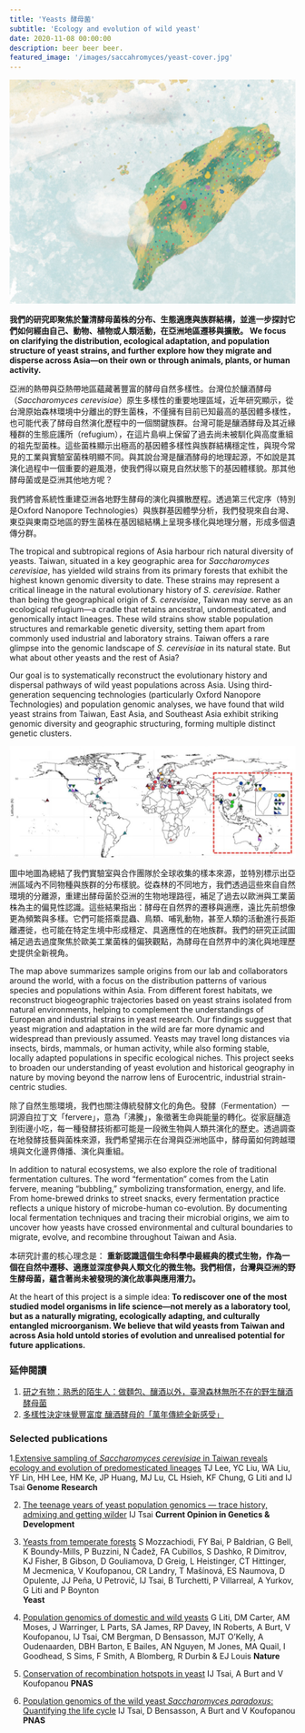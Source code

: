 ```yaml
---
title: 'Yeasts 酵母菌'
subtitle: 'Ecology and evolution of wild yeast'
date: 2020-11-08 00:00:00
description: beer beer beer.
featured_image: '/images/saccahromyces/yeast-cover.jpg'
---
```


![](/images/saccahromyces/taiwan.yeast.jpg)

**我們的研究即聚焦於釐清酵母菌株的分布、生態適應與族群結構，並進一步探討它們如何經由自己、動物、植物或人類活動，在亞洲地區遷移與擴散。
We focus on clarifying the distribution, ecological adaptation, and population structure of yeast strains, and further explore how they migrate and disperse across Asia—on their own or through animals, plants, or human activity.**

亞洲的熱帶與亞熱帶地區蘊藏著豐富的酵母自然多樣性。台灣位於釀酒酵母（*Saccharomyces cerevisiae*）原生多樣性的重要地理區域，近年研究顯示，從台灣原始森林環境中分離出的野生菌株，不僅擁有目前已知最高的基因體多樣性，也可能代表了酵母自然演化歷程中的一個關鍵族群。台灣可能是釀酒酵母及其近緣種群的生態庇護所（refugium），在這片島嶼上保留了過去尚未被馴化與高度重組的祖先型菌株。這些菌株顯示出極高的基因體多樣性與族群結構穩定性，與現今常見的工業與實驗室菌株明顯不同。與其說台灣是釀酒酵母的地理起源，不如說是其演化過程中一個重要的避風港，使我們得以窺見自然狀態下的基因體樣貌。那其他酵母菌或是亞洲其他地方呢？

我們將會系統性重建亞洲各地野生酵母的演化與擴散歷程。透過第三代定序（特別是Oxford Nanopore Technologies）與族群基因體學分析，我們發現來自台灣、東亞與東南亞地區的野生菌株在基因組結構上呈現多樣化與地理分層，形成多個遺傳分群。

The tropical and subtropical regions of Asia harbour rich natural diversity of yeasts. Taiwan, situated in a key geographic area for *Saccharomyces cerevisiae*, has yielded wild strains from its primary forests that exhibit the highest known genomic diversity to date. These strains may represent a critical lineage in the natural evolutionary history of *S. cerevisiae*. Rather than being the geographical origin of *S. cerevisiae*, Taiwan may serve as an ecological refugium—a cradle that retains ancestral, undomesticated, and genomically intact lineages. These wild strains show stable population structures and remarkable genetic diversity, setting them apart from commonly used industrial and laboratory strains. Taiwan offers a rare glimpse into the genomic landscape of *S. cerevisiae* in its natural state. But what about other yeasts and the rest of Asia?

Our goal is to systematically reconstruct the evolutionary history and dispersal pathways of wild yeast populations across Asia. Using third-generation sequencing technologies (particularly Oxford Nanopore Technologies) and population genomic analyses, we have found that wild yeast strains from Taiwan, East Asia, and Southeast Asia exhibit striking genomic diversity and geographic structuring, forming multiple distinct genetic clusters.

![](/images/saccahromyces/yeast.map.jpg)

圖中地圖為總結了我們實驗室與合作團隊於全球收集的樣本來源，並特別標示出亞洲區域內不同物種與族群的分布樣貌。從森林的不同地方，我們透過這些來自自然環境的分離源，重建出酵母菌於亞洲的生物地理路徑，補足了過去以歐洲與工業菌株為主的偏見性認識。這些結果指出：酵母在自然界的遷移與適應，遠比先前想像更為頻繁與多樣。它們可能搭乘昆蟲、鳥類、哺乳動物，甚至人類的活動進行長距離遷徙，也可能在特定生境中形成穩定、具適應性的在地族群。我們的研究正試圖補足過去過度聚焦於歐美工業菌株的偏狹觀點，為酵母在自然界中的演化與地理歷史提供全新視角。

The map above summarizes sample origins from our lab and collaborators around the world, with a focus on the distribution patterns of various species and populations within Asia. From different forest habitats, we reconstruct biogeographic trajectories based on yeast strains isolated from natural environments, helping to complement the understandings of European and industrial strains in yeast research. Our findings suggest that yeast migration and adaptation in the wild are far more dynamic and widespread than previously assumed. Yeasts may travel long distances via insects, birds, mammals, or human activity, while also forming stable, locally adapted populations in specific ecological niches. This project seeks to broaden our understanding of yeast evolution and historical geography in nature by moving beyond the narrow lens of Eurocentric, industrial strain-centric studies.


除了自然生態環境，我們也關注傳統發酵文化的角色。發酵（Fermentation）一詞源自拉丁文「fervere」，意為「沸騰」，象徵著生命與能量的轉化。從家庭釀造到街邊小吃，每一種發酵技術都可能是一段微生物與人類共演化的歷史。透過調查在地發酵技藝與菌株來源，我們希望揭示在台灣與亞洲地區中，酵母菌如何跨越環境與文化邊界傳播、演化與重組。


In addition to natural ecosystems, we also explore the role of traditional fermentation cultures. The word “fermentation” comes from the Latin fervere, meaning “bubbling,” symbolizing transformation, energy, and life. From home-brewed drinks to street snacks, every fermentation practice reflects a unique history of microbe-human co-evolution. By documenting local fermentation techniques and tracing their microbial origins, we aim to uncover how yeasts have crossed environmental and cultural boundaries to migrate, evolve, and recombine throughout Taiwan and Asia.

本研究計畫的核心理念是：
**重新認識這個生命科學中最經典的模式生物，作為一個在自然中遷移、適應並深度參與人類文化的微生物。我們相信，台灣與亞洲的野生酵母菌，蘊含著尚未被發現的演化故事與應用潛力。**

At the heart of this project is a simple idea:
**To rediscover one of the most studied model organisms in life science—not merely as a laboratory tool, but as a naturally migrating, ecologically adapting, and culturally entangled microorganism. We believe that wild yeasts from Taiwan and across Asia hold untold stories of evolution and unrealised potential for future applications.**



### 延伸閱讀

1. [研之有物：熟悉的陌生人：做麵包、釀酒以外，臺灣森林無所不在的野生釀酒酵母菌](https://research.sinica.edu.tw/saccharomyces-cerevisiae-biodiversity-taiwan/)
2. [多樣性決定味覺豐富度 釀酒酵母的「萬年傳統全新感受」](https://e-info.org.tw/node/208177)



### Selected publications

1.[Extensive sampling of *Saccharomyces cerevisiae* in Taiwan reveals ecology and evolution of predomesticated lineages](https://genome.cshlp.org/content/early/2022/03/31/gr.276286.121.abstract)  TJ Lee, YC Liu, WA Liu, YF Lin, HH Lee, HM Ke, JP Huang, MJ Lu, CL Hsieh, KF Chung, G Liti and IJ Tsai **Genome Research**  

2. [The teenage years of yeast population genomics — trace history, admixing and getting wilder](https://www.sciencedirect.com/science/article/pii/S0959437X2200051X) IJ Tsai  **Current Opinion in Genetics & Development**

3. [Yeasts from temperate forests](https://onlinelibrary.wiley.com/doi/full/10.1002/yea.3699)  S Mozzachiodi, FY Bai, P Baldrian, G Bell, K Boundy-Mills, P Buzzini, N Čadež, FA Cubillos, S Dashko, R Dimitrov, KJ Fisher, B Gibson, D Gouliamova, D Greig, L Heistinger, CT Hittinger, M Jecmenica, V Koufopanou, CR Landry, T Mašínová, ES Naumova, D Opulente, JJ Peña, U Petrovič, IJ Tsai, B Turchetti, P Villarreal, A Yurkov, G Liti and P Boynton  
**Yeast**

4. [Population genomics of domestic and wild yeasts](https://www.nature.com/articles/nature07743) G Liti, DM Carter, AM Moses, J Warringer, L Parts, SA James, RP Davey, IN Roberts, A Burt, V Koufopanou, IJ Tsai, CM Bergman, D Bensasson, MJT O’Kelly, A Oudenaarden, DBH Barton, E Bailes, AN Nguyen, M Jones, MA Quail, I Goodhead, S Sims, F Smith, A Blomberg, R Durbin & EJ Louis **Nature**

5. [Conservation of recombination hotspots in yeast](https://www.pnas.org/content/107/17/7847) IJ Tsai, A Burt and V Koufopanou **PNAS**

6. [Population genomics of the wild yeast *Saccharomyces paradoxus*: Quantifying the life cycle](https://www.pnas.org/content/105/12/4957) IJ Tsai, D Bensasson, A Burt and V Koufopanou **PNAS** 
